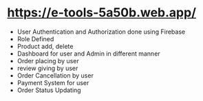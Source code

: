 # https://e-tools-5a50b.web.app/

- User Authentication and Authorization done using Firebase
- Role Defined
- Product add, delete
- Dashboard for user and Admin in different manner
- Order placing by user
- review giving by user
- Order Cancellation by user
- Payment System for user
- Order Status Updating
